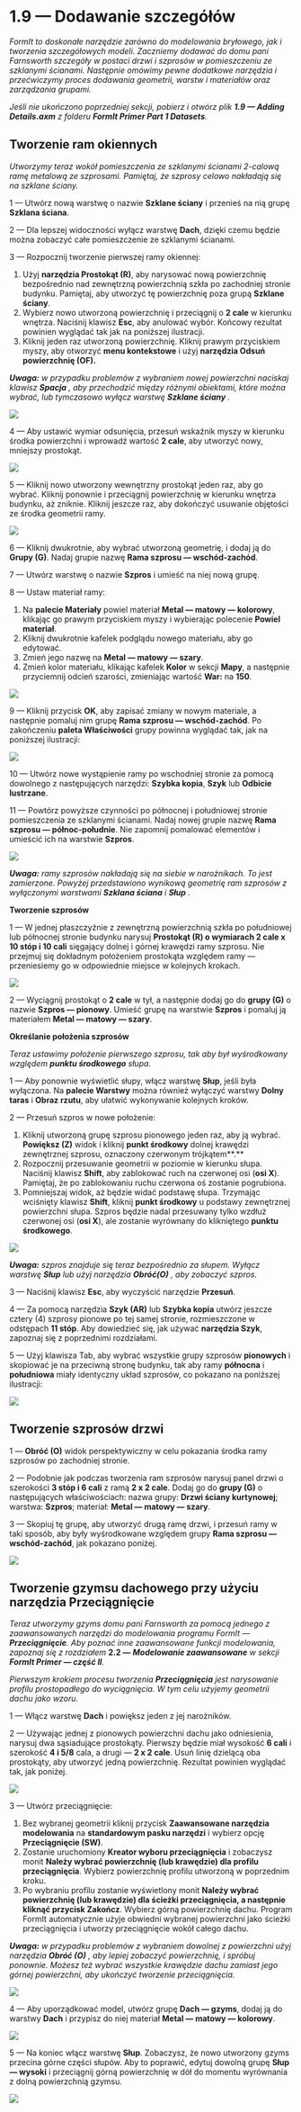 # 1.9 — Dodawanie szczegółów

_FormIt to doskonałe narzędzie zarówno do modelowania bryłowego, jak i tworzenia szczegółowych modeli. Zaczniemy dodawać do domu pani Farnsworth szczegóły w postaci drzwi i szprosów w pomieszczeniu ze szklanymi ścianami. Następnie omówimy pewne dodatkowe narzędzia i przećwiczymy proces dodawania geometrii, warstw i materiałów oraz zarządzania grupami._

_Jeśli nie ukończono poprzedniej sekcji, pobierz i otwórz plik_ _**1.9 — Adding Details.axm**_ _z folderu_ _**FormIt Primer Part 1 Datasets**._

## **Tworzenie ram okiennych**

_Utworzymy teraz wokół pomieszczenia ze szklanymi ścianami 2-calową ramę metalową ze szprosami. Pamiętaj, że szprosy celowo nakładają się na szklane ściany._

1 — Utwórz nową warstwę o nazwie **Szklane ściany** i przenieś na nią grupę **Szklana ściana**.

2 — Dla lepszej widoczności wyłącz warstwę **Dach**, dzięki czemu będzie można zobaczyć całe pomieszczenie ze szklanymi ścianami.

3 — Rozpocznij tworzenie pierwszej ramy okiennej:

1. Użyj **narzędzia Prostokąt (R)**, aby narysować nową powierzchnię bezpośrednio nad zewnętrzną powierzchnią szkła po zachodniej stronie budynku. Pamiętaj, aby utworzyć tę powierzchnię poza grupą **Szklane ściany**.
2. Wybierz nowo utworzoną powierzchnię i przeciągnij o **2 cale** w kierunku wnętrza. Naciśnij klawisz **Esc**, aby anulować wybór. Końcowy rezultat powinien wyglądać tak jak na poniższej ilustracji.
3. Kliknij jeden raz utworzoną powierzchnię. Kliknij prawym przyciskiem myszy, aby otworzyć **menu kontekstowe** i użyj **narzędzia Odsuń powierzchnię (OF).**

_**Uwaga:**_ _w przypadku problemów z wybraniem nowej powierzchni naciskaj klawisz_ _**Spacja**_ _, aby przechodzić między różnymi obiektami, które można wybrać, lub tymczasowo wyłącz warstwę_ _**Szklane ściany**_ _._

![](../../.gitbook/assets/0.jpeg)

4 — Aby ustawić wymiar odsunięcia, przesuń wskaźnik myszy w kierunku środka powierzchni i wprowadź wartość **2 cale**, aby utworzyć nowy, mniejszy prostokąt.

![](<../../.gitbook/assets/1 (9).png>)

5 — Kliknij nowo utworzony wewnętrzny prostokąt jeden raz, aby go wybrać. Kliknij ponownie i przeciągnij powierzchnię w kierunku wnętrza budynku, aż zniknie. Kliknij jeszcze raz, aby dokończyć usuwanie objętości ze środka geometrii ramy.

![](<../../.gitbook/assets/2 (21).png>)

6 — Kliknij dwukrotnie, aby wybrać utworzoną geometrię, i dodaj ją do **Grupy (G)**. Nadaj grupie nazwę **Rama szprosu — wschód-zachód**.​

7 — Utwórz warstwę o nazwie **Szpros** i umieść na niej nową grupę.

8 — Ustaw materiał ramy:

1. Na **palecie Materiały** powiel materiał **Metal — matowy — kolorowy**, klikając go prawym przyciskiem myszy i wybierając polecenie **Powiel materiał**.
2. Kliknij dwukrotnie kafelek podglądu nowego materiału, aby go edytować.
3. Zmień jego nazwę na **Metal — matowy — szary**.
4. Zmień kolor materiału, klikając kafelek **Kolor** w sekcji **Mapy**, a następnie przyciemnij odcień szarości, zmieniając wartość **War:** na **150**.

![](<../../.gitbook/assets/3 (4).png>)

9 — Kliknij przycisk **OK**, aby zapisać zmiany w nowym materiale, a następnie pomaluj nim grupę **Rama szprosu — wschód-zachód**. Po zakończeniu **paleta Właściwości** grupy powinna wyglądać tak, jak na poniższej ilustracji:

![](<../../.gitbook/assets/4 (2).jpeg>)

10 — Utwórz nowe wystąpienie ramy po wschodniej stronie za pomocą dowolnego z następujących narzędzi: **Szybka kopia**, **Szyk** lub **Odbicie lustrzane**.

11 — Powtórz powyższe czynności po północnej i południowej stronie pomieszczenia ze szklanymi ścianami. Nadaj nowej grupie nazwę **Rama szprosu — północ-południe**. Nie zapomnij pomalować elementów i umieścić ich na warstwie **Szpros**.

![](<../../.gitbook/assets/5 (16) (1).png>)

_**Uwaga:**_ _ramy szprosów nakładają się na siebie w narożnikach. To jest zamierzone. Powyżej przedstawiono wynikową geometrię ram szprosów z wyłączonymi warstwami_ _**Szklana ściana**_ _i_ _**Słup**_ _._

**Tworzenie szprosów**

1 — W jednej płaszczyźnie z zewnętrzną powierzchnią szkła po południowej lub północnej stronie budynku narysuj **Prostokąt (R) o wymiarach 2 cale x 10 stóp i 10 cali** sięgający dolnej i górnej krawędzi ramy szprosu. Nie przejmuj się dokładnym położeniem prostokąta względem ramy — przeniesiemy go w odpowiednie miejsce w kolejnych krokach.

![](<../../.gitbook/assets/6 (11).png>)

2 — Wyciągnij prostokąt o **2 cale** w tył, a następnie dodaj go do **grupy (G)** o nazwie **Szpros — pionowy**. Umieść grupę na warstwie **Szpros** i pomaluj ją materiałem **Metal — matowy — szary**.

**Określanie położenia szprosów**

_Teraz ustawimy położenie pierwszego szprosu, tak aby był wyśrodkowany względem_ _**punktu środkowego**_ _słupa._

1 — Aby ponownie wyświetlić słupy, włącz warstwę **Słup**, jeśli była wyłączona. Na **palecie Warstwy** można również wyłączyć warstwy **Dolny taras** i **Obraz rzutu**, aby ułatwić wykonywanie kolejnych kroków.

2 — Przesuń szpros w nowe położenie:

1. Kliknij utworzoną grupę szprosu pionowego jeden raz, aby ją wybrać. **Powiększ (Z)** widok i kliknij **punkt środkowy** dolnej krawędzi zewnętrznej szprosu, oznaczony czerwonym trójkątem**.**
2. Rozpocznij przesuwanie geometrii w poziomie w kierunku słupa. Naciśnij klawisz **Shift**, aby zablokować ruch na czerwonej osi (**osi X**). Pamiętaj, że po zablokowaniu ruchu czerwona oś zostanie pogrubiona.
3. Pomniejszaj widok, aż będzie widać podstawę słupa. Trzymając wciśnięty klawisz **Shift**, kliknij **punkt środkowy** u podstawy zewnętrznej powierzchni słupa. Szpros będzie nadal przesuwany tylko wzdłuż czerwonej osi (**osi X**), ale zostanie wyrównany do klikniętego **punktu środkowego**.

![](<../../.gitbook/assets/7 (1) (1).jpeg>)

_**Uwaga:**_ _szpros znajduje się teraz bezpośrednio za słupem. Wyłącz warstwę_ _**Słup**_ _lub użyj narzędzia_ _**Obróć(O)**_ _, aby zobaczyć szpros._

3 — Naciśnij klawisz **Esc**, aby wyczyścić narzędzie **Przesuń**.

4 — Za pomocą narzędzia **Szyk (AR)** lub **Szybka kopia** utwórz jeszcze cztery (4) szprosy pionowe po tej samej stronie, rozmieszczone w odstępach **11 stóp**. Aby dowiedzieć się, jak używać **narzędzia Szyk**, zapoznaj się z poprzednimi rozdziałami.

5 — Użyj klawisza Tab, aby wybrać wszystkie grupy szprosów **pionowych** i skopiować je na przeciwną stronę budynku, tak aby ramy **północna** i **południowa** miały identyczny układ szprosów, co pokazano na poniższej ilustracji:

![](<../../.gitbook/assets/8 (6).png>)

## **Tworzenie szprosów drzwi**

1 — **Obróć (O)** widok perspektywiczny w celu pokazania środka ramy szprosów po zachodniej stronie.

2 — Podobnie jak podczas tworzenia ram szprosów narysuj panel drzwi o szerokości **3 stóp i 6 cali** z ramą **2 x 2 cale**. Dodaj go do **grupy (G)** o następujących właściwościach: nazwa grupy: **Drzwi ściany kurtynowej**; warstwa: **Szpros**; materiał: **Metal — matowy — szary**.

3 — Skopiuj tę grupę, aby utworzyć drugą ramę drzwi, i przesuń ramy w taki sposób, aby były wyśrodkowane względem grupy **Rama szprosu — wschód-zachód**, jak pokazano poniżej.

![](../../.gitbook/assets/9.jpeg)

## **Tworzenie gzymsu dachowego przy użyciu narzędzia Przeciągnięcie**

_Teraz utworzymy gzyms domu pani Farnsworth za pomocą jednego z zaawansowanych narzędzi do modelowania programu FormIt —_ _**Przeciągnięcie**. Aby poznać inne zaawansowane funkcji modelowania, zapoznaj się z rozdziałem_ **2.2 —** _**Modelowanie zaawansowane**_ _w sekcji_ _**FormIt Primer — część II**._

_Pierwszym krokiem procesu tworzenia_ _**Przeciągnięcia**_ _jest narysowanie profilu prostopadłego do wyciągnięcia. W tym celu użyjemy geometrii dachu jako wzoru._

1 — Włącz warstwę **Dach** i powiększ jeden z jej narożników.

2 — Używając jednej z pionowych powierzchni dachu jako odniesienia, narysuj dwa sąsiadujące prostokąty. Pierwszy będzie miał wysokość **6 cali** i szerokość **4 i 5/8** cala, a drugi — **2 x 2 cale**. Usuń linię dzielącą oba prostokąty, aby utworzyć jedną powierzchnię. Rezultat powinien wyglądać tak, jak poniżej.

![](<../../.gitbook/assets/10 (1).jpeg>)

3 — Utwórz przeciągnięcie:

1. Bez wybranej geometrii kliknij przycisk **Zaawansowane narzędzia modelowania** na **standardowym pasku narzędzi** i wybierz opcję **Przeciągnięcie (SW)**.
2. Zostanie uruchomiony **Kreator wyboru przeciągnięcia** i zobaczysz monit **Należy wybrać powierzchnię (lub krawędzie) dla profilu przeciągnięcia**. Wybierz powierzchnię profilu utworzoną w poprzednim kroku.
3. Po wybraniu profilu zostanie wyświetlony monit **Należy wybrać powierzchnię (lub krawędzie) dla ścieżki przeciągnięcia, a następnie kliknąć przycisk Zakończ**. Wybierz górną powierzchnię dachu. Program FormIt automatycznie użyje obwiedni wybranej powierzchni jako ścieżki przeciągnięcia i utworzy przeciągnięcie wokół całego dachu.

_**Uwaga:**_ _w przypadku problemów z wybraniem dowolnej z powierzchni użyj narzędzia_ _**Obróć (O)**_ _, aby lepiej zobaczyć powierzchnię, i spróbuj ponownie. Możesz też wybrać wszystkie krawędzie dachu zamiast jego górnej powierzchni, aby ukończyć tworzenie przeciągnięcia._

![](<../../.gitbook/assets/11 (2).png>)

4 — Aby uporządkować model, utwórz grupę **Dach — gzyms**, dodaj ją do warstwy **Dach** i przypisz do niej materiał **Metal — matowy — kolorowy**.

![](<../../.gitbook/assets/12 (1).png>)

5 — Na koniec włącz warstwę **Słup**. Zobaczysz, że nowo utworzony gzyms przecina górne części słupów. Aby to poprawić, edytuj dowolną grupę **Słup — wysoki** i przeciągnij górną powierzchnię w dół do momentu wyrównania z dolną powierzchnią gzymsu.

![](<../../.gitbook/assets/13 (5).png>)
